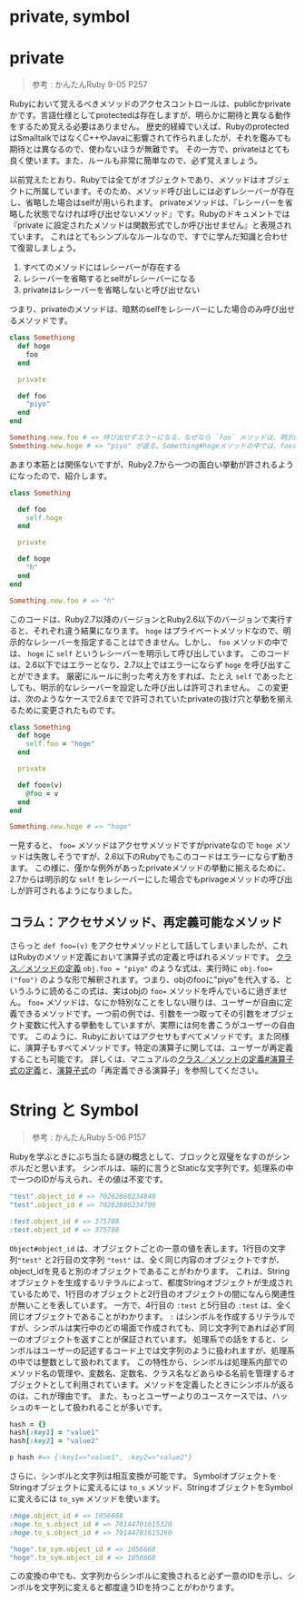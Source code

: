 private, symbol
=== 
# private

> 参考 : かんたんRuby 9-05 P257

Rubyにおいて覚えるべきメソッドのアクセスコントロールは、publicかprivateかです。言語仕様としてprotectedは存在しますが、明らかに期待と異なる動作をするため覚える必要はありません。
歴史的経緯でいえば、RubyのprotectedはSmalltalkではなくC++やJavaに影響されて作られましたが、それを鑑みても期待とは異なるので、使わないほうが無難です。
その一方で、privateはとても良く使います。また、ルールも非常に簡単なので、必ず覚えましょう。

以前覚えたとおり、Rubyでは全てがオブジェクトであり、メソッドはオブジェクトに所属しています。そのため、メソッド呼び出しには必ずレシーバーが存在し、省略した場合はselfが用いられます。
privateメソッドは、『レシーバーを省略した状態でなければ呼び出せないメソッド』です。Rubyのドキュメントでは『private に設定されたメソッドは関数形式でしか呼び出せません』と表現されています。
これはとてもシンプルなルールなので、すでに学んだ知識と合わせて復習しましょう。

1. すべてのメソッドにはレシーバーが存在する
2. レシーバーを省略するとselfがレシーバーになる
3. privateはレシーバーを省略しないと呼び出せない

つまり、privateのメソッドは、暗黙のselfをレシーバーにした場合のみ呼び出せるメソッドです。

```ruby
class Somethiong
  def hoge
    foo
  end

  private

  def foo
    "piyo"
  end
end

Something.new.foo # => 呼び出せずエラーになる、なぜなら `foo` メソッドは、明示的にレシーバー `Something.new` をとっている
Something.new.hoge # => "piyo" が返る。Something#hogeメソッドの中では、fooのレシーバーを指定していない（つまり暗黙のselfがレシーバー）ため、呼び出せる。
```

あまり本筋とは関係ないですが、Ruby2.7から一つの面白い挙動が許されるようになったので、紹介します。

```ruby
class Something

  def foo
    self.hoge
  end

  private

  def hoge
    "h"
  end
end

Something.new.foo # => "h"
```

このコードは、Ruby2.7以降のバージョンとRuby2.6以下のバージョンで実行すると、それぞれ違う結果になります。
`hoge` はプライベートメソッドなので、明示的なレシーバーを指定することはできません。しかし、 `foo` メソッドの中では、 `hoge` に `self` というレシーバーを明示して呼び出しています。
このコードは、2.6以下ではエラーとなり、2.7以上ではエラーにならず `hoge` を呼び出すことができます。
厳密にルールに則った考え方をすれば、たとえ `self` であったとしても、明示的なレシーバーを設定した呼び出しは許可されません。
この変更は、次のようなケースで2.6までで許可されていたprivateの抜け穴と挙動を揃えるために変更されたものです。

```ruby
class Something
  def hoge
    self.foo = "hoge"
  end

  private

  def foo=(v)
    @foo = v
  end
end

Something.new.hoge # => "hoge"
```

一見すると、 `foo=` メソッドはアクセサメソッドですがprivateなので `hoge` メソッドは失敗しそうですが、2.6以下のRubyでもこのコードはエラーにならず動きます。
この様に、僅かな例外があったprivateメソッドの挙動に揃えるために、2.7からは明示的な `self` をレシーバーにした場合でもprivageメソッドの呼び出しが許可されるようになりました。

## コラム：アクセサメソッド、再定義可能なメソッド

さらっと `def foo=(v)` をアクセサメソッドとして話してしまいましたが、これはRubyのメソッド定義において演算子式の定義と呼ばれるメソッドです。
[クラス／メソッドの定義](https://docs.ruby-lang.org/ja/master/doc/spec=2fdef.html)
`obj.foo = "piyo"` のような式は、実行時に `obj.foo=("foo")` のような形で解釈されます。つまり、objのfooに"piyo"を代入する、というふうに読めるこの式は、実はobjの `foo=` メソッドを呼んでいるに過ぎません。
`foo=` メソッドは、なにか特別なことをしない限りは、ユーザーが自由に定義できるメソッドです。一つ前の例では、引数を一つ取ってその引数をオブジェクト変数に代入する挙動をしていますが、実際には何を書こうがユーザーの自由です。
このように、Rubyにおいてはアクセサもすべてメソッドです。また同様に、演算子もすべてメソッドです。特定の演算子に関しては、ユーザーが再定義することも可能です。
詳しくは、マニュアルの[クラス／メソッドの定義#演算子式の定義](https://docs.ruby-lang.org/ja/master/doc/spec=2fdef.html#operator)と、[演算子式](https://docs.ruby-lang.org/ja/master/doc/spec=2foperator.html)の「再定義できる演算子」を参照してください。

# String と Symbol

> 参考 : かんたんRuby 5-06 P157

Rubyを学ぶときにぶち当たる謎の概念として、ブロックと双璧をなすのがシンボルだと思います。
シンボルは、端的に言うとStaticな文字列です。処理系の中で一つのIDが与えられ、その値は不変です。

```ruby
"test".object_id # => 70262880234840
"test".object_id # => 70262880234700

:test.object_id # => 375708
:test.object_id # => 375708
```

`Object#object_id` は、オブジェクトごとの一意の値を表します。1行目の文字列`"test"` と2行目の文字列 `"test"` は、全く同じ内容のオブジェクトですが、object_idを見ると別のオブジェクトであることがわかります。
これは、Stringオブジェクトを生成するリテラルによって、都度Stringオブジェクトが生成されているためで、1行目のオブジェクトと2行目のオブジェクトの間になんら関連性が無いことを表しています。
一方で、4行目の `:test` と5行目の `:test` は、全く同じオブジェクトであることがわかります。 `:` はシンボルを作成するリテラルですが、シンボルは実行中のどの場面で作成されても、同じ文字列であれば必ず同一のオブジェクトを返すことが保証されています。
処理系での話をすると、シンボルはユーザーの記述するコード上では文字列のように扱われますが、処理系の中では整数として扱われてます。
この特性から、シンボルは処理系内部でのメソッド名の管理や、変数名、定数名、クラス名などあらゆる名前を管理するオブジェクトとして利用されています。メソッドを定義したときにシンボルが返るのは、これが理由です。
また、もっとユーザーよりのユースケースでは、ハッシュのキーとして扱われることが多いです。

```ruby
hash = {}
hash[:key1] = "value1"
hash[:key2] = "value2"

p hash #=> {:key1=>"value1", :key2=>"value2"}
```

さらに、シンボルと文字列は相互変換が可能です。
SymbolオブジェクトをStringオブジェクトに変えるには `to_s` メソッド、StringオブジェクトをSymbolに変えるには `to_sym` メソッドを使います。

```ruby
:hoge.object_id # => 1056668
:hoge.to_s.object_id # => 70144701615320
:hoge.to_s.object_id # => 70144701615260

"hoge".to_sym.object_id # => 1056668
"hoge".to_sym.object_id # => 1056668
```

この変換の中でも、文字列からシンボルに変換されると必ず一意のIDを示し、シンボルを文字列に変えると都度違うIDを持つことがわかります。

